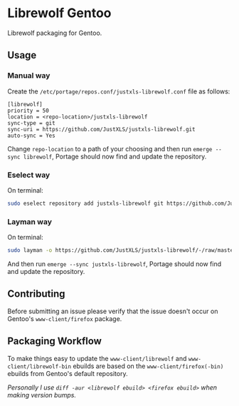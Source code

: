 # Librewolf Gentoo

Librewolf packaging for Gentoo.

## Usage

### Manual way

Create the `/etc/portage/repos.conf/justxls-librewolf.conf` file as follows:

```
[librewolf]
priority = 50
location = <repo-location>/justxls-librewolf
sync-type = git
sync-uri = https://github.com/JustXLS/justxls-librewolf.git
auto-sync = Yes
```

Change `repo-location` to a path of your choosing and then run `emerge --sync librewolf`, Portage should now find and update the repository.

### Eselect way

On terminal:

```bash
sudo eselect repository add justxls-librewolf git https://github.com/JustXLS/justxls-librewolf.git
```

### Layman way

On terminal:

```bash
sudo layman -o https://github.com/JustXLS/justxls-librewolf/-/raw/master/repository.xml -f -a justxls-librewolf
```

And then run `emerge --sync justxls-librewolf`, Portage should now find and update the repository.

## Contributing

Before submitting an issue please verify that the issue doesn't occur on Gentoo's `www-client/firefox` package.

## Packaging Workflow

To make things easy to update the `www-client/librewolf` and `www-client/librewolf-bin` ebuilds are based on the `www-client/firefox(-bin)` ebuilds from Gentoo's default repository.

_Personally I use `diff -aur <librewolf ebuild> <firefox ebuild>` when making version bumps._
